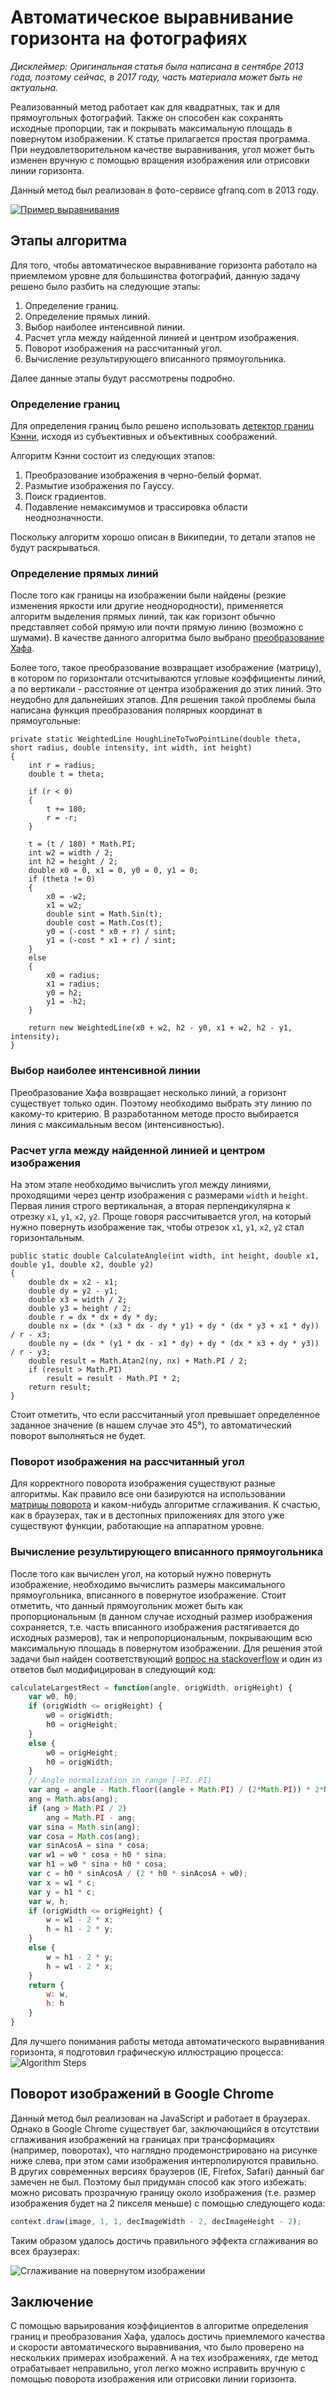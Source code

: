 # Автоматическое выравнивание горизонта на фотографиях

*Дисклеймер: Оригинальная статья была написана в сентябре 2013 года, поэтому сейчас, в 2017 году, часть материала может быть не актуальна.*

Реализованный метод работает как для квадратных, так и для прямоугольных фотографий.
Также он способен как сохранять исходные пропорции, так и покрывать максимальную площадь в повернутом изображении. К статье прилагается простая программа. При неудовлетворительном качестве выравнивания, угол может быть изменен вручную с помощью вращения изображения или отрисовки линии горизонта.

Данный метод был реализован в фото-сервисе gfranq.com в 2013 году.

[![Пример выравнивания](https://habrastorage.org/storage3/20b/eb7/170/20beb7170a61ec7cf9f4c02f8271f49c.jpg)](http://habrahabr.ru/post/194580/)

## Этапы алгоритма

Для того, чтобы автоматическое выравнивание горизонта работало на
приемлемом уровне для большинства фотографий, данную задачу решено было
разбить на следующие этапы:

1. Определение границ.
2. Определение прямых линий.
3. Выбор наиболее интенсивной линии.
4. Расчет угла между найденной линией и центром изображения.
5. Поворот изображения на рассчитанный угол.
6. Вычисление результирующего вписанного прямоугольника.

Далее данные этапы будут рассмотрены подробно.

### Определение границ

Для определения границ было решено использовать [детектор границ Кэнни]((http://ru.wikipedia.org/wiki/%D0%9E%D0%BF%D0%B5%D1%80%D0%B0%D1%82%D0%BE%D1%80_%D0%9A%D1%8D%D0%BD%D0%BD%D0%B8)),
исходя из субъективных и объективных соображений.

Алгоритм Кэнни состоит из следующих этапов:

1. Преобразование изображения в черно-белый формат.
2. Размытие изображения по Гауссу.
3. Поиск градиентов.
4. Подавление немаксимумов и трассировка области неоднозначности.

Поскольку алгоритм хорошо описан в Википедии, то детали этапов не будут раскрываться.

### Определение прямых линий

После того как границы на изображении были найдены (резкие изменения
яркости или другие неоднородности), применяется алгоритм
выделения прямых линий, так как горизонт обычно представляет собой
прямую или почти прямую линию (возможно с шумами). В качестве данного
алгоритма было выбрано [преобразование
Хафа](http://ru.wikipedia.org/wiki/%D0%9F%D1%80%D0%B5%D0%BE%D0%B1%D1%80%D0%B0%D0%B7%D0%BE%D0%B2%D0%B0%D0%BD%D0%B8%D0%B5_%D0%A5%D0%B0%D1%84%D0%B0).

Более того, такое преобразование возвращает изображение (матрицу), в котором по
горизонтали отсчитываются угловые коэффициенты линий, а по вертикали - расстояние от
центра изображения до этих линий. Это неудобно для дальнейших этапов. Для решения такой проблемы была написана функция преобразования полярных координат в прямоугольные:

```CSharp
private static WeightedLine HoughLineToTwoPointLine(double theta, short radius, double intensity, int width, int height)
{
    int r = radius;
    double t = theta;

    if (r < 0)
    {
        t += 180;
        r = -r;
    }

    t = (t / 180) * Math.PI;
    int w2 = width / 2;
    int h2 = height / 2;
    double x0 = 0, x1 = 0, y0 = 0, y1 = 0;
    if (theta != 0)
    {
        x0 = -w2;
        x1 = w2;
		double sint = Math.Sin(t);
		double cost = Math.Cos(t);
        y0 = (-cost * x0 + r) / sint;
        y1 = (-cost * x1 + r) / sint;
    }
    else
    {
        x0 = radius;
        x1 = radius;
        y0 = h2;
        y1 = -h2;
    }

    return new WeightedLine(x0 + w2, h2 - y0, x1 + w2, h2 - y1, intensity);
}
```

### Выбор наиболее интенсивной линии

Преобразование Хафа возвращает несколько линий, а горизонт существует только один.
Поэтому необходимо выбрать эту линию по какому-то критерию. В разработанном методе 
просто выбирается линия с максимальным весом (интенсивностью).

### Расчет угла между найденной линией и центром изображения

На этом этапе необходимо вычислить угол между линиями, проходящими через центр изображения с размерами `width` и `height`. Первая линия строго вертикальная, а вторая перпендикулярна к отрезку `x1`, `y1`,
`x2`, `y2`. Проще говоря рассчитывается угол, на который нужно
повернуть изображение так, чтобы отрезок `x1`, `y1`, `x2`, `y2` стал горизонтальным.

```CSharp
public static double CalculateAngle(int width, int height, double x1, double y1, double x2, double y2)
{
    double dx = x2 - x1;
    double dy = y2 - y1;
    double x3 = width / 2;
    double y3 = height / 2;
    double r = dx * dx + dy * dy;
    double nx = (dx * (x3 * dx - dy * y1) + dy * (dx * y3 + x1 * dy)) / r - x3;
    double ny = (dx * (y1 * dx - x1 * dy) + dy * (dx * x3 + dy * y3)) / r - y3;
    double result = Math.Atan2(ny, nx) + Math.PI / 2;
    if (result > Math.PI)
        result = result - Math.PI * 2;
    return result;
}
```

Стоит отметить, что если рассчитанный угол превышает определенное
заданное значение (в нашем случае это 45°), то автоматический
поворот выполняться не будет.

### Поворот изображения на рассчитанный угол

Для корректного поворота изображения существуют разные алгоритмы. Как правило все они базируются на использовании [матрицы поворота](https://ru.wikipedia.org/wiki/%D0%9C%D0%B0%D1%82%D1%80%D0%B8%D1%86%D0%B0_%D0%BF%D0%BE%D0%B2%D0%BE%D1%80%D0%BE%D1%82%D0%B0#.D0.9C.D0.B0.D1.82.D1.80.D0.B8.D1.86.D0.B0_.D0.BF.D0.BE.D0.B2.D0.BE.D1.80.D0.BE.D1.82.D0.B0_.D0.B2_.D0.B4.D0.B2.D1.83.D0.BC.D0.B5.D1.80.D0.BD.D0.BE.D0.BC_.D0.BF.D1.80.D0.BE.D1.81.D1.82.D1.80.D0.B0.D0.BD.D1.81.D1.82.D0.B2.D0.B5) и каком-нибудь алгоритме сглаживания. К счастью, как в браузерах, так и в дестопных приложениях для этого уже существуют функции, работающие на аппаратном уровне.

### Вычисление результирующего вписанного прямоугольника

После того как вычислен угол, на который нужно повернуть изображение,
необходимо вычислить размеры максимального прямоугольника, вписанного в
повернутое изображение. Стоит отметить, что данный прямоугольник может
быть как пропорциональным (в данном случае исходный размер изображения
сохраняется, т.е. часть вписанного изображения растягивается до исходных
размеров), так и непропорциональным, покрывающим всю максимальную
площадь в повернутом изображении. Для решения этой задачи был найден
соответствующий [вопрос на stackoverflow](http://stackoverflow.com/q/5789239/1046374) 
и один из ответов был модифицирован в следующий код:

```JavaScript
calculateLargestRect = function(angle, origWidth, origHeight) {
    var w0, h0;
    if (origWidth <= origHeight) {
        w0 = origWidth;
        h0 = origHeight;
    }
    else {
        w0 = origHeight;
        h0 = origWidth;
    }
    // Angle normalization in range [-PI..PI)
    var ang = angle - Math.floor((angle + Math.PI) / (2*Math.PI)) * 2*Math.PI; 
    ang = Math.abs(ang);      
    if (ang > Math.PI / 2)
        ang = Math.PI - ang;
    var sina = Math.sin(ang);
    var cosa = Math.cos(ang);
    var sinAcosA = sina * cosa;
    var w1 = w0 * cosa + h0 * sina;
    var h1 = w0 * sina + h0 * cosa;
    var c = h0 * sinAcosA / (2 * h0 * sinAcosA + w0);
    var x = w1 * c;
    var y = h1 * c;
    var w, h;
    if (origWidth <= origHeight) {
        w = w1 - 2 * x;
        h = h1 - 2 * y;
    }
    else {
        w = h1 - 2 * y;
        h = w1 - 2 * x;
    }
    return {
        w: w,
        h: h
    }
}
```

Для лучшего понимания работы метода автоматического выравнивания горизонта, я подготовил графическую иллюстрацию процесса:
![Algorithm Steps](https://habrastorage.org/getpro/habr/post_images/6f3/d76/b96/6f3d76b96ba597ba207e237067919efc.jpg)

## Поворот изображений в Google Chrome

Данный метод был реализован на JavaScript и работает в браузерах.
Однако в Google Chrome существует баг, заключающийся в отсутствии
сглаживания изображений на границах при трансформациях (например,
поворотах), что наглядно продемонстрировано на рисунке ниже слева, при
этом сами изображения интерполируются правильно. В других современных
версиях браузеров (IE, Firefox, Safari) данный баг замечен не
был. Поэтому был придуман способ как этого избежать: можно рисовать прозрачную
границу около изображения (т.е. размер изображения
будет на 2 пикселя меньше) с помощью следующего кода:

```JavaScript
context.draw(image, 1, 1, decImageWidth - 2, decImageHeight - 2);
```

Таким образом удалось достичь правильного эффекта сглаживания во всех браузерах:

![Сглаживание на повернутом изображении](https://habrastorage.org/storage3/20d/bd1/d97/20dbd1d973abce739b44970aef435b70.png)

## Заключение

С помощью варьирования коэффициентов в алгоритме определения границ и
преобразования Хафа, удалось достичь приемлемого качества и скорости
автоматического выравнивания, что было проверено на нескольких примерах
изображений. А на тех изображениях, где метод отрабатывает неправильно,
угол легко можно исправить вручную с помощью поворота изображения или отрисовки линии горизонта.